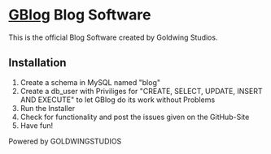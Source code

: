 [GBlog](http://blog.goldwingstudios.de/) Blog Software
====================

This is the official Blog Software created by Goldwing Studios.

## Installation

1. Create a schema in MySQL named "blog"
2. Create a db_user with Priviliges for "CREATE, SELECT, UPDATE, INSERT AND EXECUTE" to let GBlog do its work without Problems
3. Run the Installer
4. Check for functionality and post the issues given on the GitHub-Site
5. Have fun!

Powered by GOLDWINGSTUDIOS